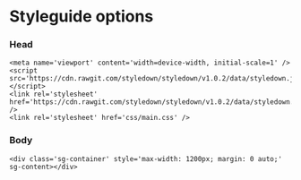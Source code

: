 # Styleguide options

### Head

    <meta name='viewport' content='width=device-width, initial-scale=1' />
    <script src='https://cdn.rawgit.com/styledown/styledown/v1.0.2/data/styledown.js'></script>
    <link rel='stylesheet' href='https://cdn.rawgit.com/styledown/styledown/v1.0.2/data/styledown.css' />
    <link rel='stylesheet' href='css/main.css' />

### Body
    <div class='sg-container' style='max-width: 1200px; margin: 0 auto;'  sg-content></div>

